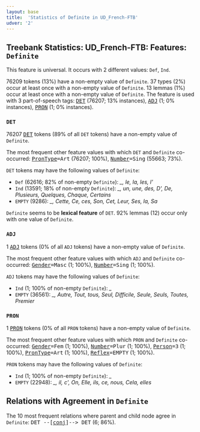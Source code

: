 ```yaml
---
layout: base
title:  'Statistics of Definite in UD_French-FTB'
udver: '2'
---
```


## Treebank Statistics: UD_French-FTB: Features: `Definite`

This feature is universal.
It occurs with 2 different values: `Def`, `Ind`.

76209 tokens (13%) have a non-empty value of `Definite`.
37 types (2%) occur at least once with a non-empty value of `Definite`.
13 lemmas (1%) occur at least once with a non-empty value of `Definite`.
The feature is used with 3 part-of-speech tags: <tt><a href="fr_ftb-pos-DET.html">DET</a></tt> (76207; 13% instances), <tt><a href="fr_ftb-pos-ADJ.html">ADJ</a></tt> (1; 0% instances), <tt><a href="fr_ftb-pos-PRON.html">PRON</a></tt> (1; 0% instances).

### `DET`

76207 <tt><a href="fr_ftb-pos-DET.html">DET</a></tt> tokens (89% of all `DET` tokens) have a non-empty value of `Definite`.

The most frequent other feature values with which `DET` and `Definite` co-occurred: <tt><a href="fr_ftb-feat-PronType.html">PronType</a></tt><tt>=Art</tt> (76207; 100%), <tt><a href="fr_ftb-feat-Number.html">Number</a></tt><tt>=Sing</tt> (55663; 73%).

`DET` tokens may have the following values of `Definite`:

* `Def` (62616; 82% of non-empty `Definite`): <em>_, le, la, les, l'</em>
* `Ind` (13591; 18% of non-empty `Definite`): <em>_, un, une, des, D', De, Plusieurs, Quelques, Chaque, Certains</em>
* `EMPTY` (9286): <em>_, Cette, Ce, ces, Son, Cet, Leur, Ses, la, Sa</em>

`Definite` seems to be **lexical feature** of `DET`. 92% lemmas (12) occur only with one value of `Definite`.

### `ADJ`

1 <tt><a href="fr_ftb-pos-ADJ.html">ADJ</a></tt> tokens (0% of all `ADJ` tokens) have a non-empty value of `Definite`.

The most frequent other feature values with which `ADJ` and `Definite` co-occurred: <tt><a href="fr_ftb-feat-Gender.html">Gender</a></tt><tt>=Masc</tt> (1; 100%), <tt><a href="fr_ftb-feat-Number.html">Number</a></tt><tt>=Sing</tt> (1; 100%).

`ADJ` tokens may have the following values of `Definite`:

* `Ind` (1; 100% of non-empty `Definite`): <em>_</em>
* `EMPTY` (36561): <em>_, Autre, Tout, tous, Seul, Difficile, Seule, Seuls, Toutes, Premier</em>

### `PRON`

1 <tt><a href="fr_ftb-pos-PRON.html">PRON</a></tt> tokens (0% of all `PRON` tokens) have a non-empty value of `Definite`.

The most frequent other feature values with which `PRON` and `Definite` co-occurred: <tt><a href="fr_ftb-feat-Gender.html">Gender</a></tt><tt>=Fem</tt> (1; 100%), <tt><a href="fr_ftb-feat-Number.html">Number</a></tt><tt>=Plur</tt> (1; 100%), <tt><a href="fr_ftb-feat-Person.html">Person</a></tt><tt>=3</tt> (1; 100%), <tt><a href="fr_ftb-feat-PronType.html">PronType</a></tt><tt>=Art</tt> (1; 100%), <tt><a href="fr_ftb-feat-Reflex.html">Reflex</a></tt><tt>=EMPTY</tt> (1; 100%).

`PRON` tokens may have the following values of `Definite`:

* `Ind` (1; 100% of non-empty `Definite`): <em>_</em>
* `EMPTY` (22948): <em>_, il, c', On, Elle, ils, ce, nous, Cela, elles</em>

## Relations with Agreement in `Definite`

The 10 most frequent relations where parent and child node agree in `Definite`:
<tt>DET --[<tt><a href="fr_ftb-dep-conj.html">conj</a></tt>]--> DET</tt> (6; 86%).

